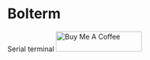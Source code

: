# Bolterm

Serial terminal
<a href="https://www.buymeacoffee.com/junwoogolf" target="_blank"><img src="https://cdn.buymeacoffee.com/buttons/default-orange.png" alt="Buy Me A Coffee" height="41" width="174"></a>